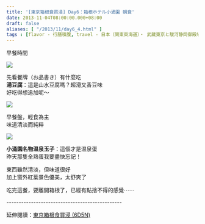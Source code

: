 ```yaml
---
title: '[東京箱根食買浸] Day6：箱根ホテル小涌園 朝食'
date: 2013-11-04T08:00:00.000+08:00
draft: false
aliases: [ "/2013/11/day6_4.html" ]
tags : [flavor - 行膳積腹, travel - 日本（関東東海道）・ 武藏東京と駿河静岡御殿場と相模神奈川箱根]
---
```


早餐時間  

[![](https://3.bp.blogspot.com/-PxmJykF7rik/XCW3bvZj_sI/AAAAAAAACXQ/O-oF6R95UqAKldtHqWoLgnQgxgXPNPjrgCLcBGAs/s640/31.jpg)](https://3.bp.blogspot.com/-PxmJykF7rik/XCW3bvZj_sI/AAAAAAAACXQ/O-oF6R95UqAKldtHqWoLgnQgxgXPNPjrgCLcBGAs/s1600/31.jpg)

先看餐牌（お品書き）有什麼吃  
**湯豆腐**：這是山水豆腐嗎？超滑又香豆味  
好吃得想追加呢～  

[![](https://2.bp.blogspot.com/-3u6oN-3GwxA/XCW3hPmp8gI/AAAAAAAACXY/A5ZyqZ83axEUGq8DDIa1zaIT57tdFe91QCLcBGAs/s640/32.jpg)](https://2.bp.blogspot.com/-3u6oN-3GwxA/XCW3hPmp8gI/AAAAAAAACXY/A5ZyqZ83axEUGq8DDIa1zaIT57tdFe91QCLcBGAs/s1600/32.jpg)

早餐盤，輕食為主  
味道清淡而純粹  

[![](https://1.bp.blogspot.com/-FSZrztTWya0/XCW3ndV9q4I/AAAAAAAACXc/TDXOfec4HvgdX6ZCRflfSwZUPtYBANK3gCLcBGAs/s640/33.jpg)](https://1.bp.blogspot.com/-FSZrztTWya0/XCW3ndV9q4I/AAAAAAAACXc/TDXOfec4HvgdX6ZCRflfSwZUPtYBANK3gCLcBGAs/s1600/33.jpg)

**小涌園名物温泉玉子**：這個才是温泉蛋  
昨天那隻全熟蛋我要盡快忘記！  
  
  
東西雖然清淡，但味道很好  
加上窗外紅葉景色優美，太舒爽了  
  
  
  
吃完這餐，要離開箱根了，已經有點捨不得的感覺⋯⋯  
  
\-----------------------------------------------  
  
延伸閱讀：[東京箱根食買浸 (6D5N)](http://www.hidie.net/2013/11/6d5n.html)